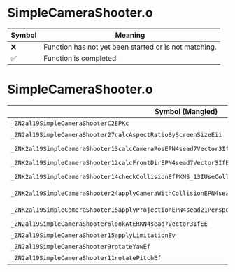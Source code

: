 # SimpleCameraShooter.o
| Symbol | Meaning 
| ------------- | ------------- 
| :x: | Function has not yet been started or is not matching. 
| :white_check_mark: | Function is completed. 


# SimpleCameraShooter.o
| Symbol (Mangled) | Symbol (Demangled) | Decompiled? |
| ------------- |  ------------- | ------------- |
| `_ZN2al19SimpleCameraShooterC2EPKc` | `al::SimpleCameraShooter::SimpleCameraShooter(char const*)` | :x: |
| `_ZN2al19SimpleCameraShooter27calcAspectRatioByScreenSizeEii` | `al::SimpleCameraShooter::calcAspectRatioByScreenSize(int,int)` | :x: |
| `_ZNK2al19SimpleCameraShooter13calcCameraPosEPN4sead7Vector3IfEEPKNS_13IUseCollisionE` | `al::SimpleCameraShooter::calcCameraPos(sead::Vector3<float> *,al::IUseCollision const*)const` | :x: |
| `_ZNK2al19SimpleCameraShooter12calcFrontDirEPN4sead7Vector3IfEE` | `al::SimpleCameraShooter::calcFrontDir(sead::Vector3<float> *)const` | :x: |
| `_ZNK2al19SimpleCameraShooter14checkCollisionEfPKNS_13IUseCollisionE` | `al::SimpleCameraShooter::checkCollision(float,al::IUseCollision const*)const` | :x: |
| `_ZNK2al19SimpleCameraShooter24applyCameraWithCollisionEPN4sead12LookAtCameraEPKNS_13IUseCollisionE` | `al::SimpleCameraShooter::applyCameraWithCollision(sead::LookAtCamera *,al::IUseCollision const*)const` | :x: |
| `_ZNK2al19SimpleCameraShooter15applyProjectionEPN4sead21PerspectiveProjectionE` | `al::SimpleCameraShooter::applyProjection(sead::PerspectiveProjection *)const` | :x: |
| `_ZN2al19SimpleCameraShooter6lookAtERKN4sead7Vector3IfEE` | `al::SimpleCameraShooter::lookAt(sead::Vector3<float> const&)` | :x: |
| `_ZN2al19SimpleCameraShooter15applyLimitationEv` | `al::SimpleCameraShooter::applyLimitation(void)` | :x: |
| `_ZN2al19SimpleCameraShooter9rotateYawEf` | `al::SimpleCameraShooter::rotateYaw(float)` | :x: |
| `_ZN2al19SimpleCameraShooter11rotatePitchEf` | `al::SimpleCameraShooter::rotatePitch(float)` | :x: |
